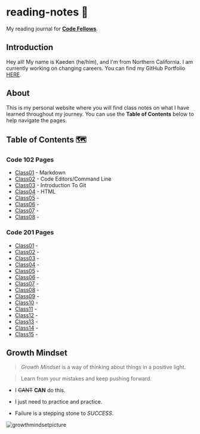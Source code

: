 # reading-notes 📖

My reading journal for [**Code Fellows**](https://www.codefellows.org/).
## Introduction

Hey all! My name is Kaeden (he/him), and I'm from Northern California. I am currently working on changing careers. You can find my GitHub Portfolio [HERE](https://github.com/KaedenOC).

## About

This is my personal website where you will find class notes on what I have learned throughout my journey. You can use the **Table of Contents** below to help navigate the pages.

## Table of Contents 🗺️

### Code 102 Pages

- [Class01](class102/class01.md) - Markdown
- [Class02](class102/class02.md) - Code Editors/Command Line
- [Class03](class102/class03.md) - Introduction To Git
- [Class04](class102/class04.md) - HTML
- [Class05](class102/class05.md) -
- [Class06](class102/class06.md) -
- [Class07](class102/class07.md) -
- [Class08](class102/class08.md) -

### Code 201 Pages

- [Class01](class201/class01.md) -
- [Class02](class201/class02.md) -
- [Class03](class201/class03.md) -
- [Class04](class201/class04.md) -
- [Class05](class201/class05.md) -
- [Class06](class201/class06.md) -
- [Class07](class201/class07.md) -
- [Class08](class201/class08.md) -
- [Class09](class201/class09.md) -
- [Class10](class201/class10.md) -
- [Class11](class201/class11.md) -
- [Class12](class201/class12.md) -
- [Class13](class201/class13.md) -
- [Class14](class201/class14.md) -
- [Class15](class201/class15.md) -



## Growth Mindset

> *Growth Mindset* is a way of thinking about things in a positive light.

> Learn from your mistakes and keep pushing forward.

- I ~~CANT~~ **CAN** do this.

- I just need to practice and practice.

- Failure is a stepping stone to *SUCCESS*.

![growthmindsetpicture](https://user-images.githubusercontent.com/122385052/220195467-1e4d3b6d-3a53-46ce-b8f6-d07c3dbf7d1f.png)
